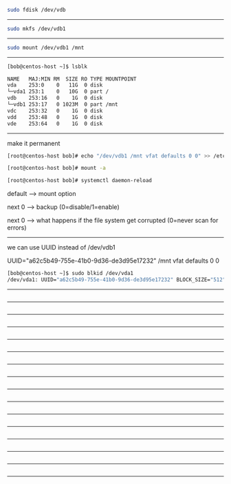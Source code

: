 



```bash
sudo fdisk /dev/vdb
```


________________________________________________________________________________________________




```bash
sudo mkfs /dev/vdb1
```

________________________________________________________________________________________________




```bash
sudo mount /dev/vdb1 /mnt
```

________________________________________________________________________________________________




```bash
[bob@centos-host ~]$ lsblk

NAME   MAJ:MIN RM  SIZE RO TYPE MOUNTPOINT
vda    253:0    0   11G  0 disk 
└─vda1 253:1    0   10G  0 part /
vdb    253:16   0    1G  0 disk 
└─vdb1 253:17   0 1023M  0 part /mnt
vdc    253:32   0    1G  0 disk 
vdd    253:48   0    1G  0 disk 
vde    253:64   0    1G  0 disk 
```

________________________________________________________________________________________________


make it permanent

```bash
[root@centos-host bob]# echo "/dev/vdb1 /mnt vfat defaults 0 0" >> /etc/fstab 

[root@centos-host bob]# mount -a

[root@centos-host bob]# systemctl daemon-reload

```

default       -->     mount option

next 0        -->     backup (0=disable/1=enable)

next 0        -->     what happens if the file system get corrupted (0=never scan for errors)




________________________________________________________________________________________________


we can use UUID instead of /dev/vdb1

UUID="a62c5b49-755e-41b0-9d36-de3d95e17232" /mnt vfat defaults 0 0

```bash
[bob@centos-host ~]$ sudo blkid /dev/vda1
/dev/vda1: UUID="a62c5b49-755e-41b0-9d36-de3d95e17232" BLOCK_SIZE="512" TYPE="xfs" PARTUUID="ef431952-01"
```

________________________________________________________________________________________________




```bash

```

________________________________________________________________________________________________




```bash

```

________________________________________________________________________________________________




```bash

```

________________________________________________________________________________________________




```bash

```

________________________________________________________________________________________________




```bash

```

________________________________________________________________________________________________




```bash

```

________________________________________________________________________________________________




```bash

```

________________________________________________________________________________________________




```bash

```

________________________________________________________________________________________________




```bash

```

________________________________________________________________________________________________




```bash

```

________________________________________________________________________________________________




```bash

```

________________________________________________________________________________________________




```bash

```

________________________________________________________________________________________________




```bash

```

________________________________________________________________________________________________




```bash

```

________________________________________________________________________________________________




```bash

```

________________________________________________________________________________________________
